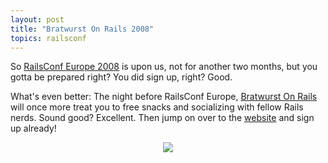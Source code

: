 ```yaml
---
layout: post
title: "Bratwurst On Rails 2008"
topics: railsconf
---
```

So [RailsConf Europe 2008](http://en.oreilly.com/railseurope2008/public/content/home) is upon us, not for another two months, but you gotta be prepared right? You did sign up, right? Good.

What's even better: The night before RailsConf Europe, [Bratwurst On Rails](http://www.bratwurst-on-rails.com) will once more treat you to free snacks and socializing with fellow Rails nerds. Sound good? Excellent. Then jump on over to the <a href="http://www.bratwurst-on-rails.com">website</a> and sign up already!

<div width="100%" style="text-align:center"><img src="http://www.bratwurst-on-rails.com/images/bratwurst.png"/></div>
&#8232;&#8232;